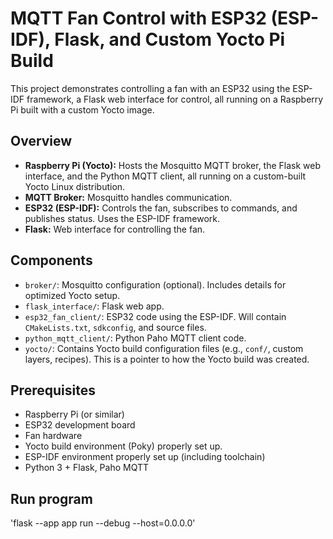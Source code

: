 # MQTT Fan Control with ESP32 (ESP-IDF), Flask, and Custom Yocto Pi Build

This project demonstrates controlling a fan with an ESP32 using the ESP-IDF framework, a Flask web interface for control, all running on a Raspberry Pi built with a custom Yocto image.

## Overview

*   **Raspberry Pi (Yocto):** Hosts the Mosquitto MQTT broker, the Flask web interface, and the Python MQTT client, all running on a custom-built Yocto Linux distribution.
*   **MQTT Broker:** Mosquitto handles communication.
*   **ESP32 (ESP-IDF):** Controls the fan, subscribes to commands, and publishes status. Uses the ESP-IDF framework.
*   **Flask:** Web interface for controlling the fan.

## Components

*   `broker/`: Mosquitto configuration (optional).  Includes details for optimized Yocto setup.
*   `flask_interface/`: Flask web app.
*   `esp32_fan_client/`: ESP32 code using the ESP-IDF.  Will contain `CMakeLists.txt`, `sdkconfig`, and source files.
*   `python_mqtt_client/`: Python Paho MQTT client code.
*   `yocto/`: Contains Yocto build configuration files (e.g., `conf/`, custom layers, recipes).  This is a pointer to how the Yocto build was created.

## Prerequisites

*   Raspberry Pi (or similar)
*   ESP32 development board
*   Fan hardware
*   Yocto build environment (Poky) properly set up.
*   ESP-IDF environment properly set up (including toolchain)
*   Python 3 + Flask, Paho MQTT

## Run program
'flask --app app run --debug --host=0.0.0.0'
